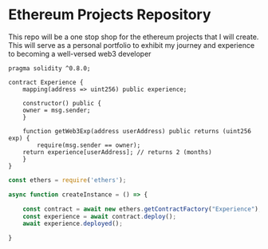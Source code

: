 # Ethereum Projects Repository

This repo will be a one stop shop for the ethereum projects that I will create.
This will serve as a personal portfolio to exhibit my journey and experience to becoming a well-versed web3 developer

```solidity
pragma solidity ^0.8.0;

contract Experience {
    mapping(address => uint256) public experience;
    
    constructor() public {
	owner = msg.sender;
    }

    function getWeb3Exp(address userAddress) public returns (uint256 exp) {
        require(msg.sender == owner);
	return experience[userAddress]; // returns 2 (months)
    }
}
```

```javascript
const ethers = require('ethers');

async function createInstance = () => {

    const contract = await new ethers.getContractFactory("Experience");
    const experience = await contract.deploy();
    await experience.deployed();

}
```
